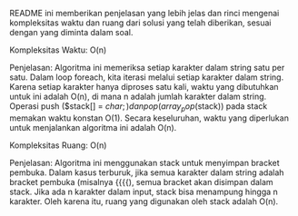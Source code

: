 
README ini memberikan penjelasan yang lebih jelas dan rinci mengenai kompleksitas waktu dan ruang dari solusi yang telah diberikan, sesuai dengan yang diminta dalam soal.

Kompleksitas Waktu: O(n)

Penjelasan: Algoritma ini memeriksa setiap karakter dalam string satu per satu.
Dalam loop foreach, kita iterasi melalui setiap karakter dalam string.
Karena setiap karakter hanya diproses satu kali, waktu yang dibutuhkan untuk ini adalah O(n), di mana n adalah jumlah karakter dalam string.
Operasi push ($stack[] = $char;) dan pop (array_pop($stack)) pada stack memakan waktu konstan O(1).
Secara keseluruhan, waktu yang diperlukan untuk menjalankan algoritma ini adalah O(n).

Kompleksitas Ruang: O(n)

Penjelasan: Algoritma ini menggunakan stack untuk menyimpan bracket pembuka.
Dalam kasus terburuk, jika semua karakter dalam string adalah bracket pembuka (misalnya {{{{), semua bracket akan disimpan dalam stack.
Jika ada n karakter dalam input, stack bisa menampung hingga n karakter.
Oleh karena itu, ruang yang digunakan oleh stack adalah O(n).